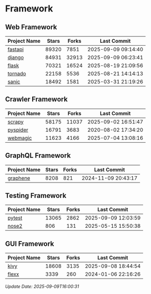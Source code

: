 # Framework

## Web Framework
| Project Name | Stars | Forks | Last Commit |
| ------------ | ----- | ----- | ----------- |
| [fastapi](https://github.com/fastapi/fastapi) | 89320 | 7851 | 2025-09-09 09:14:40 |
| [django](https://github.com/django/django) | 84931 | 32913 | 2025-09-09 06:23:41 |
| [flask](https://github.com/pallets/flask) | 70321 | 16524 | 2025-08-19 21:09:56 |
| [tornado](https://github.com/tornadoweb/tornado) | 22158 | 5536 | 2025-08-21 14:14:13 |
| [sanic](https://github.com/sanic-org/sanic) | 18492 | 1581 | 2025-03-31 21:19:26 |

## Crawler Framework
| Project Name | Stars | Forks | Last Commit |
| ------------ | ----- | ----- | ----------- |
| [scrapy](https://github.com/scrapy/scrapy) | 58175 | 11037 | 2025-09-02 16:51:47 |
| [pyspider](https://github.com/binux/pyspider) | 16791 | 3683 | 2020-08-02 17:34:20 |
| [webmagic](https://github.com/code4craft/webmagic) | 11623 | 4166 | 2025-07-04 13:08:16 |

## GraphQL Framework
| Project Name | Stars | Forks | Last Commit |
| ------------ | ----- | ----- | ----------- |
| [graphene](https://github.com/graphql-python/graphene) | 8208 | 821 | 2024-11-09 20:43:17 |

## Testing Framework
| Project Name | Stars | Forks | Last Commit |
| ------------ | ----- | ----- | ----------- |
| [pytest](https://github.com/pytest-dev/pytest) | 13065 | 2862 | 2025-09-09 12:03:59 |
| [nose2](https://github.com/nose-devs/nose2) | 806 | 131 | 2025-05-15 15:50:38 |

## GUI Framework
| Project Name | Stars | Forks | Last Commit |
| ------------ | ----- | ----- | ----------- |
| [kivy](https://github.com/kivy/kivy) | 18608 | 3135 | 2025-09-08 18:44:54 |
| [flexx](https://github.com/flexxui/flexx) | 3339 | 260 | 2024-01-06 22:16:26 |

*Update Date: 2025-09-09T16:00:31*